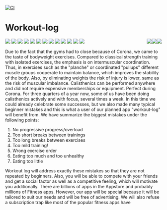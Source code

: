 
[![CI](https://github.com/DHBW-TrainingApp/workout-log/actions/workflows/main.yml/badge.svg)](https://github.com/DHBW-TrainingApp/workout-log/actions/workflows/main.yml)
# Workout-log
<img style="float: right;" src="https://img.shields.io/github/issues-pr/DHBW-TrainingApp/workout-log.svg" /> 
<img style="float: right;" src="https://img.shields.io/badge/TypeScript-007ACC?style=for-the-badge&logo=typescript&logoColor=white" />   
<img style="float: right;" src="https://img.shields.io/badge/GitHub-100000?style=for-the-badge&logo=github&logoColor=white" /> 
<img src="https://img.shields.io/badge/Angular-DD0031?style=for-the-badge&logo=angular&logoColor=white" /> 
<img src="https://img.shields.io/badge/Android-3DDC84?style=for-the-badge&logo=android&logoColor=white" /> 
<img src="https://img.shields.io/badge/iOS-000000?style=for-the-badge&logo=ios&logoColor=white" /> 
<img src="https://img.shields.io/badge/HTML-239120?style=for-the-badge&logo=html5&logoColor=white" /> 
<img src="https://img.shields.io/badge/CSS-239120?&style=for-the-badge&logo=css3&logoColor=white" /> 
<img src="https://img.shields.io/badge/Node.js-43853D?style=for-the-badge&logo=node.js&logoColor=white" /> 
<img src="https://img.shields.io/badge/JavaScript-323330?style=for-the-badge&logo=javascript&logoColor=F7DF1E" /> 
<img src="https://img.shields.io/badge/Markdown-000000?style=for-the-badge&logo=markdown&logoColor=white" /> 
<img src="https://img.shields.io/badge/Node.js-43853D?style=for-the-badge&logo=node.js&logoColor=white" /> 
<img src="https://aleen42.github.io/badges/src/stackoverflow.svg" /> 
<img src="http://ForTheBadge.com/images/badges/built-with-love.svg" /> 
<img src="https://aleen42.github.io/badges/src/stackoverflow.svg" /> 
<img src="https://img.shields.io/badge/Made%20with-VSCode-1f425f.svg" /> 



Due to the fact that the gyms had to close because of Corona, we came to the taste of bodyweight exercises. Compared to classical strength training with isolated exercises, the emphasis is on intermuscular coordination. Thus, in exercises such as the "planche" or coordinated "pullups" different muscle groups cooperate to maintain balance, which improves the stability of the body. Also, by eliminating weights the risk of injury is lower, same as the risk of muscular imbalance. Calisthenics can be performed anywhere and did not require expensive memberships or equipment. Perfect during Corona. For three quarters of a year now, some of us have been doing calisthenics actively and with focus, several times a week. In this time we could already celebrate some successes, but we also made many typical beginner mistakes and this is what a user of our planned app "workout-log" will benefit from.
We have summarize the biggest mistakes under the following points:

1. No progressive progress/overload
2. Too short breaks between trainings
3. Too long breaks between exercises
4. Too mild training!
5. Wrong exercise order
6. Eating too much and too unhealthy
7. Eating too little


Workout log will address exactly these mistakes so that they are not repeated by beginners. Also, you will be able to compete with your friends and get a social factor as well as a competitive feeling, which will motivate you additionally. There are billions of apps in the Appstore and probably millions of Fitness apps. However, our app will be special because it will be tailored to suit our needs and will be free of advertising. We will also refuse a subscription trap like most of the popular fitness apps have
